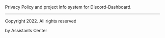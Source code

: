 Privacy Policy and project info system for Discord-Dashboard.

<hr>

Copyright 2022. All rights reserved

by Assistants Center